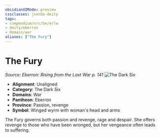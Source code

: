 ```yaml
---
obsidianUIMode: preview
cssclasses: json5e-deity
tags:
- compendium/src/5e/erlw
- deity/eberron
- domain/war
aliases: ["The Fury"]
---
```

# The Fury
*Source: Eberron: Rising from the Last War p. 141* 
![The Dark Six](erlw-the-dark-six.webp#symbol)

- **Alignment**: Unaligned
- **Category**: The Dark Six
- **Domains**: War
- **Pantheon**: Eberron
- **Province**: Passion, revenge
- **Symbol**: Winged wyrm with woman's head and arms

The Fury governs both passion and revenge, rage and despair. She offers revenge to those who have been wronged, but her vengeance often leads to suffering.